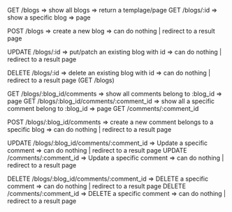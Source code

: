 GET /blogs => show all blogs => return a templage/page
GET /blogs/:id => show a specific blog => page

[comment]: <> (GET /blogs/new => show a page with form to create new blog => return page)
POST /blogs => create a new blog => can do nothing | redirect to a result page

[comment]: <> (GET /blogs/:id/edit => show a form to edit an existing blog &#40;with id&#41; => page )
UPDATE /blogs/:id => put/patch an existing blog with id => can do nothing | redirect to a result page

DELETE /blogs/:id => delete an existing blog with id => can do nothing | redirect to a result page (GET /blogs)




[comment]: <> (Comments)
GET /blogs/:blog_id/comments => show all comments belong to :blog_id => page
GET /blogs/:blog_id/comments/:comment_id => show all a specific comment belong to :blog_id => page
GET /comments/:comment_id

POST /blogs/:blog_id/comments => create a new comment belongs to a specific blog => can do nothing | redirect to a result page

UPDATE /blogs/:blog_id/comments/:comment_id => Update a specific comment  => can do nothing | redirect to a result page
UPDATE /comments/:comment_id => Update a specific comment  => can do nothing | redirect to a result page

DELETE /blogs/:blog_id/comments/:comment_id => DELETE a specific comment  => can do nothing | redirect to a result page
DELETE /comments/:comment_id => DELETE a specific comment  => can do nothing | redirect to a result page

